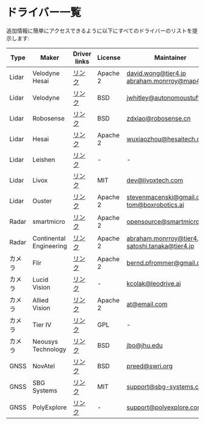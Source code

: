 # ドライバー一覧

追加情報に簡単にアクセスできるように以下にすべてのドライバーのリストを提示します:

| Type   | Maker                   | Driver links                                                                   | License  | Maintainer                                          |
| ------ | ----------------------- | ------------------------------------------------------------------------------ | -------- | --------------------------------------------------- |
| Lidar  | Velodyne<br>Hesai       | [リンク](https://github.com/tier4/nebula)                                        | Apache 2 | david.wong@tier4.jp<br>abraham.monrroy@map4.jp      |
| Lidar  | Velodyne                | [リンク](https://github.com/ros-drivers/velodyne/tree/ros2/velodyne_pointcloud)  | BSD      | jwhitley@autonomoustuff.com                         |
| Lidar  | Robosense               | [リンク](https://github.com/RoboSense-LiDAR/rslidar_sdk)                         | BSD      | zdxiao@robosense.cn                                 |
| Lidar  | Hesai                   | [リンク](https://github.com/HesaiTechnology/HesaiLidar_General_ROS)              | Apache 2 | wuxiaozhou@hesaitech.com                            |
| Lidar  | Leishen                 | [リンク](https://github.com/leishen-lidar)                                       | -        | -                                                   |
| Lidar  | Livox                   | [リンク](https://github.com/Livox-SDK/livox_ros2_driver)                         | MIT      | dev@livoxtech.com                                   |
| Lidar  | Ouster                  | [リンク](https://github.com/ros-drivers/ros2_ouster_drivers)                     | Apache 2 | stevenmacenski@gmail.com<br>tom@boxrobotics.ai      |
| Radar  | smartmicro              | [リンク](https://github.com/smartmicro/smartmicro_ros2_radars)                   | Apache 2 | opensource@smartmicro.de                            |
| Radar  | Continental Engineering | [リンク](https://github.com/tier4/ars408_driver)                                 | Apache 2 | abraham.monrroy@tier4.jp<br>satoshi.tanaka@tier4.jp |
| カメラ | Flir                    | [リンク](https://github.com/berndpfrommer/flir_spinnaker_ros2)                   | Apache 2 | bernd.pfrommer@gmail.com                            |
| カメラ | Lucid Vision            | [リンク](https://gitlab.com/leo-drive/Drivers/arena_camera)                      | -        | kcolak@leodrive.ai                                  |
| カメラ | Allied Vision           | [リンク](https://github.com/neil-rti/avt_vimba_camera)                           | Apache 2 | at@email.com                                        |
| カメラ | Tier IV                 | [リンク](https://github.com/tier4/tier4_automotive_hdr_camera)                   | GPL      | -                                                   |
| カメラ | Neousys Technology      | [リンク](https://github.com/ros-drivers/gscam)                                   | BSD      | jbo@jhu.edu                                         |
| GNSS   | NovAtel                 | [リンク](https://github.com/swri-robotics/novatel_gps_driver/tree/dashing-devel) | BSD      | preed@swri.org                                      |
| GNSS   | SBG Systems             | [リンク](https://github.com/SBG-Systems/sbg_ros2_driver)                         | MIT      | support@sbg-systems.com                             |
| GNSS   | PolyExplore             | [リンク](https://github.com/polyexplore/ROS2_Driver)                             | -        | support@polyexplore.com                             |
